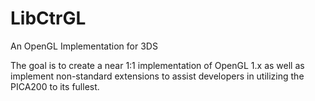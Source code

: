 LibCtrGL
=======

An OpenGL Implementation for 3DS

The goal is to create a near 1:1 implementation of OpenGL 1.x as well as implement
non-standard extensions to assist developers in utilizing the PICA200 to its fullest.
